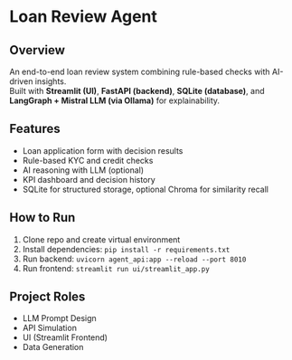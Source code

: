 # Loan Review Agent

## Overview
An end-to-end loan review system combining rule-based checks with AI-driven insights.  
Built with **Streamlit (UI)**, **FastAPI (backend)**, **SQLite (database)**, and **LangGraph + Mistral LLM (via Ollama)** for explainability.

## Features
- Loan application form with decision results  
- Rule-based KYC and credit checks  
- AI reasoning with LLM (optional)  
- KPI dashboard and decision history  
- SQLite for structured storage, optional Chroma for similarity recall  

## How to Run
1. Clone repo and create virtual environment  
2. Install dependencies: `pip install -r requirements.txt`  
3. Run backend: `uvicorn agent_api:app --reload --port 8010`  
4. Run frontend: `streamlit run ui/streamlit_app.py`  

## Project Roles
- LLM Prompt Design  
- API Simulation  
- UI (Streamlit Frontend)  
- Data Generation  
